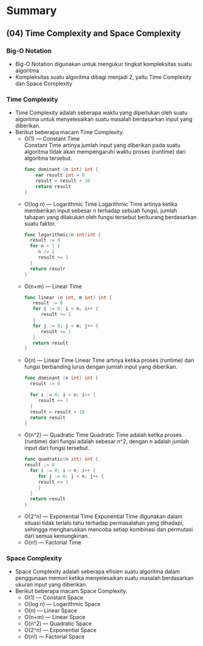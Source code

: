 # Summary

## (04) Time Complexity and Space Complexity

### Big-O Notation
- Big-O Notation digunakan untuk mengukur tingkat kompleksitas suatu algoritma
- Kompleksitas suatu algoritma dibagi menjadi 2, yaitu Time Complexity dan Space Complexity

### Time Complexity
- Time Complexity adalah seberapa waktu yang diperlukan oleh suatu algoritma untuk menyelesaikan suatu masalah berdasarkan input yang diberikan. 
- Berikut beberapa macam Time Complexity.
  - O(1) — Constant Time <br>
     Constant Time artinya jumlah input yang diberikan pada suatu algoritma tidak akan mempengaruhi waktu proses (runtime) dari algoritma tersebut.
     ```go
     func dominant (n int) int {
         var result int = 0
         result = result + 10
         return result
     }
     ```
  - O(log n) — Logarithmic Time
     Logarithmic Time artinya ketika memberikan input sebesar n terhadap sebuah fungsi, jumlah tahapan yang dilakukan oleh fungsi tersebut berkurang berdasarkan suatu faktor.
     ```go
     func logarithmic(n int)int {
       result := 0
       for n > 1 {
          n /= 2
          result += 1
       }
       return resulr
     }
     ```
  - O(n+m) — Linear Time 
    ```go
    func linear (n int, m int) int {
       result := 0
       for i := 0; i < n; i++ {
          result += 1
       }
       for j := 0; j < m; j++ {
          result += 1
       }
       return result
    }
    ```
  - O(n) — Linear Time 
     Linear Time artinya ketika proses (runtime) dari fungsi berbanding lurus dengan jumlah input yang diberikan.
     ```go
     func dominant (n int) int {
       result := 0
 
       for i := 0; i < n; i++ {
          result += 1
       }
       result = result + 10
       return result
     }
     
     ```
  - O(n^2) — Quadratic Time
     Quadratic Time adalah ketika proses (runtime) dari fungsi adalah sebesar n^2, dengan n adalah jumlah input dari fungsi tersebut.
     ```go
     func quadratic(n int) int {
     result := 0
       for i := 0; i < n; i++ {
          for j := 0; j < n; j++ {
          result += 1
          } 
       }
       return result
     }
     ```
  - O(2^n) — Exponential Time
     Exponential Time digunakan dalam situasi  tidak terlalu tahu terhadap permasalahan yang dihadapi, sehingga mengharuskan  mencoba setiap kombinasi dan permutasi dari semua kemungkinan.
  - O(n!) — Factorial Time
    
### Space Complexity
- Space Complexity adalah seberapa efisien suatu algoritma dalam penggunaan memori ketika menyelesaikan suatu masalah berdasarkan ukuran input yang diberikan.
- Berikut beberapa macam Space Complexity.
  - O(1) — Constant Space
  - O(log n) — Logarithmic Space
  - O(n) — Linear Space 
  - O(n+m) — Linear Space 
  - O(n^2) — Quadratic Space 
  - O(2^n) — Exponential Space
  - O(n!) — Factorial Space

